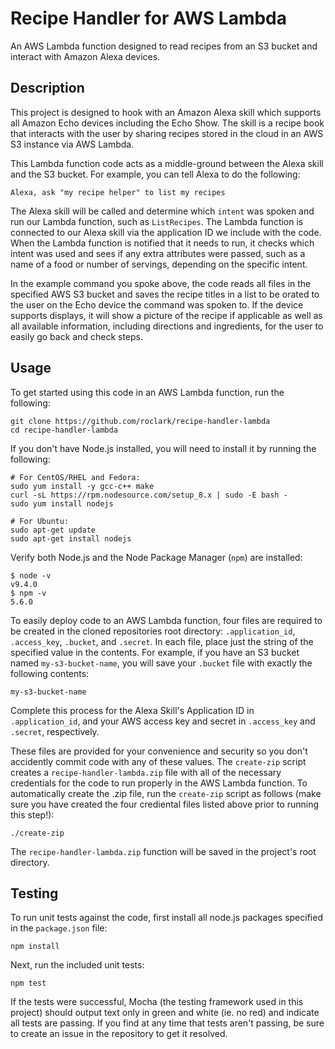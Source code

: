 # Recipe Handler for AWS Lambda
An AWS Lambda function designed to read recipes from an S3 bucket and interact
with Amazon Alexa devices.

## Description
This project is designed to hook with an Amazon Alexa skill which supports all
Amazon Echo devices including the Echo Show. The skill is a recipe book that
interacts with the user by sharing recipes stored in the cloud in an AWS S3
instance via AWS Lambda.

This Lambda function code acts as a middle-ground between the Alexa skill and
the S3 bucket. For example, you can tell Alexa to do the following:
```
Alexa, ask "my recipe helper" to list my recipes
```
The Alexa skill will be called and determine which `intent` was spoken and run
our Lambda function, such as `ListRecipes`. The Lambda function is connected to
our Alexa skill via the application ID we include with the code. When the Lambda
function is notified that it needs to run, it checks which intent was used and
sees if any extra attributes were passed, such as a name of a food or number of
servings, depending on the specific intent.

In the example command you spoke above, the code reads all files in the
specified AWS S3 bucket and saves the recipe titles in a list to be orated to
the user on the Echo device the command was spoken to. If the device supports
displays, it will show a picture of the recipe if applicable as well as all
available information, including directions and ingredients, for the user to
easily go back and check steps.

## Usage
To get started using this code in an AWS Lambda function, run the following:
```
git clone https://github.com/roclark/recipe-handler-lambda
cd recipe-handler-lambda
```

If you don't have Node.js installed, you will need to install it by running the
following:
```
# For CentOS/RHEL and Fedora:
sudo yum install -y gcc-c++ make
curl -sL https://rpm.nodesource.com/setup_8.x | sudo -E bash -
sudo yum install nodejs

# For Ubuntu:
sudo apt-get update
sudo apt-get install nodejs
```

Verify both Node.js and the Node Package Manager (`npm`) are installed:
```
$ node -v
v9.4.0
$ npm -v
5.6.0
```

To easily deploy code to an AWS Lambda function, four files are required to be
created in the cloned repositories root directory: `.application_id`,
`.access_key`, `.bucket`, and `.secret`. In each file, place just the string of
the specified value in the contents. For example, if you have an S3 bucket named
`my-s3-bucket-name`, you will save your `.bucket` file with exactly the
following contents:
```
my-s3-bucket-name
```

Complete this process for the Alexa Skill's Application ID in `.application_id`,
and your AWS access key and secret in `.access_key` and `.secret`, respectively.

These files are provided for your convenience and security so you don't
accidently commit code with any of these values. The `create-zip` script creates
a `recipe-handler-lambda.zip` file with all of the necessary credentials for the
code to run properly in the AWS Lambda function. To automatically create the
.zip file, run the `create-zip` script as follows (make sure you have created
the four crediental files listed above prior to running this step!):
```
./create-zip
```

The `recipe-handler-lambda.zip` function will be saved in the project's root
directory.

## Testing
To run unit tests against the code, first install all node.js packages specified
in the `package.json` file:
```
npm install
```

Next, run the included unit tests:
```
npm test
```

If the tests were successful, Mocha (the testing framework used in this project)
should output text only in green and white (ie. no red) and indicate all tests
are passing. If you find at any time that tests aren't passing, be sure to
create an issue in the repository to get it resolved.
